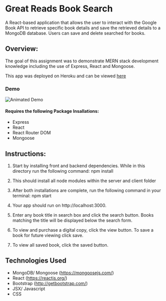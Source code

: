 # Great Reads Book Search
A React-based application that allows the user to interact with the Google Book API to retrieve specific book details and save the retrieved details to a MongoDB database. Users can save and delete searched for books. 

## Overview:
The goal of this assignment was to demonstrate MERN stack development knowledge including the use of Express, React and Mongoose.

This app was deployed on Heroku and can be viewed [here](https://greatereadsbooksearch.herokuapp.com/)

### Demo

![Animated Demo](https://github.com/d-taylor6403/Great-Reads-Book-Search/blob/master/client/src/assets/React%20App.gif)

#### Requires the following Package Insallations:
* Express
* React
* React Router DOM
* Mongoose


## Instructions:
1. Start by installing front and backend dependencies. While in this directory run the following command: npm install

2. This should install all node modules within the server and client folder

3. After both installations are complete, run the following command in your terminal: npm start

4. Your app should run on http://localhost:3000. 

5. Enter any book title in search box and click the search button. Books matching the title will be displayed below the search form.

6. To view and purchase a digital copy, click the view button. To save a book for future viewing click save.

7. To view all saved book, click the saved button. 


## Technologies Used
* MongoDB/ Mongoose (https://mongoosejs.com/)
* React (https://reactjs.org/)
* Bootstrap (http://getbootstrap.com/)
* JSX/ Javascript 
* CSS